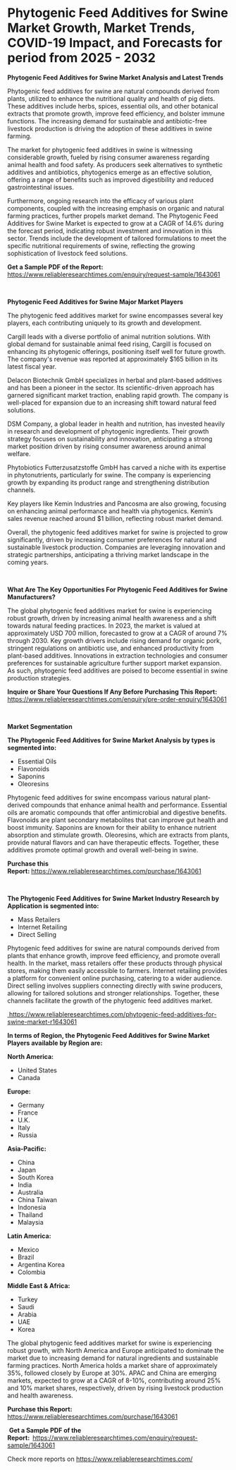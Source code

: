<p><h1>Phytogenic Feed Additives for Swine Market Growth, Market Trends, COVID-19 Impact, and Forecasts for period from 2025 - 2032</h1></p><p><strong>Phytogenic Feed Additives for Swine Market Analysis and Latest Trends</strong></p>
<p><p>Phytogenic feed additives for swine are natural compounds derived from plants, utilized to enhance the nutritional quality and health of pig diets. These additives include herbs, spices, essential oils, and other botanical extracts that promote growth, improve feed efficiency, and bolster immune functions. The increasing demand for sustainable and antibiotic-free livestock production is driving the adoption of these additives in swine farming.</p><p>The market for phytogenic feed additives in swine is witnessing considerable growth, fueled by rising consumer awareness regarding animal health and food safety. As producers seek alternatives to synthetic additives and antibiotics, phytogenics emerge as an effective solution, offering a range of benefits such as improved digestibility and reduced gastrointestinal issues.</p><p>Furthermore, ongoing research into the efficacy of various plant components, coupled with the increasing emphasis on organic and natural farming practices, further propels market demand. The Phytogenic Feed Additives for Swine Market is expected to grow at a CAGR of 14.6% during the forecast period, indicating robust investment and innovation in this sector. Trends include the development of tailored formulations to meet the specific nutritional requirements of swine, reflecting the growing sophistication of livestock feed solutions.</p></p>
<p><strong>Get a Sample PDF of the Report:&nbsp;</strong> <a href="https://www.reliableresearchtimes.com/enquiry/request-sample/1643061?utm_campaign=2627&utm_medium=2&utm_source=Github&utm_content=ia&utm_term=28032025&utm_id=phytogenic-feed-additives-for-swine">https://www.reliableresearchtimes.com/enquiry/request-sample/1643061</a></p>
<p>&nbsp;</p>
<p><strong>Phytogenic Feed Additives for Swine Major Market Players</strong></p>
<p><p>The phytogenic feed additives market for swine encompasses several key players, each contributing uniquely to its growth and development. </p><p>Cargill leads with a diverse portfolio of animal nutrition solutions. With global demand for sustainable animal feed rising, Cargill is focused on enhancing its phytogenic offerings, positioning itself well for future growth. The company's revenue was reported at approximately $165 billion in its latest fiscal year.</p><p>Delacon Biotechnik GmbH specializes in herbal and plant-based additives and has been a pioneer in the sector. Its scientific-driven approach has garnered significant market traction, enabling rapid growth. The company is well-placed for expansion due to an increasing shift toward natural feed solutions.</p><p>DSM Company, a global leader in health and nutrition, has invested heavily in research and development of phytogenic ingredients. Their growth strategy focuses on sustainability and innovation, anticipating a strong market position driven by rising consumer awareness around animal welfare.</p><p>Phytobiotics Futterzusatzstoffe GmbH has carved a niche with its expertise in phytonutrients, particularly for swine. The company is experiencing growth by expanding its product range and strengthening distribution channels.</p><p>Key players like Kemin Industries and Pancosma are also growing, focusing on enhancing animal performance and health via phytogenics. Kemin’s sales revenue reached around $1 billion, reflecting robust market demand.</p><p>Overall, the phytogenic feed additives market for swine is projected to grow significantly, driven by increasing consumer preferences for natural and sustainable livestock production. Companies are leveraging innovation and strategic partnerships, anticipating a thriving market landscape in the coming years.</p></p>
<p>&nbsp;</p>
<p><strong>What Are The Key Opportunities For Phytogenic Feed Additives for Swine Manufacturers?</strong></p>
<p><p>The global phytogenic feed additives market for swine is experiencing robust growth, driven by increasing animal health awareness and a shift towards natural feeding practices. In 2023, the market is valued at approximately USD 700 million, forecasted to grow at a CAGR of around 7% through 2030. Key growth drivers include rising demand for organic pork, stringent regulations on antibiotic use, and enhanced productivity from plant-based additives. Innovations in extraction technologies and consumer preferences for sustainable agriculture further support market expansion. As such, phytogenic feed additives are poised to become essential in swine production strategies.</p></p>
<p><strong>Inquire or Share Your Questions If Any Before Purchasing This Report:</strong> <a href="https://www.reliableresearchtimes.com/enquiry/pre-order-enquiry/1643061?utm_campaign=2627&utm_medium=2&utm_source=Github&utm_content=ia&utm_term=28032025&utm_id=phytogenic-feed-additives-for-swine">https://www.reliableresearchtimes.com/enquiry/pre-order-enquiry/1643061</a></p>
<p>&nbsp;</p>
<p><strong>Market Segmentation</strong></p>
<p><strong>The Phytogenic Feed Additives for Swine Market Analysis by types is segmented into:</strong></p>
<p><ul><li>Essential Oils</li><li>Flavonoids</li><li>Saponins</li><li>Oleoresins</li></ul></p>
<p><p>Phytogenic feed additives for swine encompass various natural plant-derived compounds that enhance animal health and performance. Essential oils are aromatic compounds that offer antimicrobial and digestive benefits. Flavonoids are plant secondary metabolites that can improve gut health and boost immunity. Saponins are known for their ability to enhance nutrient absorption and stimulate growth. Oleoresins, which are extracts from plants, provide natural flavors and can have therapeutic effects. Together, these additives promote optimal growth and overall well-being in swine.</p></p>
<p><strong>Purchase this Report:&nbsp;</strong><a href="https://www.reliableresearchtimes.com/purchase/1643061?utm_campaign=2627&utm_medium=2&utm_source=Github&utm_content=ia&utm_term=28032025&utm_id=phytogenic-feed-additives-for-swine">https://www.reliableresearchtimes.com/purchase/1643061</a></p>
<p>&nbsp;</p>
<p><strong>The Phytogenic Feed Additives for Swine Market Industry Research by Application is segmented into:</strong></p>
<p><ul><li>Mass Retailers</li><li>Internet Retailing</li><li>Direct Selling</li></ul></p>
<p><p>Phytogenic feed additives for swine are natural compounds derived from plants that enhance growth, improve feed efficiency, and promote overall health. In the market, mass retailers offer these products through physical stores, making them easily accessible to farmers. Internet retailing provides a platform for convenient online purchasing, catering to a wider audience. Direct selling involves suppliers connecting directly with swine producers, allowing for tailored solutions and stronger relationships. Together, these channels facilitate the growth of the phytogenic feed additives market.</p></p>
<p><a href="https://www.reliableresearchtimes.com/phytogenic-feed-additives-for-swine-market-r1643061?utm_campaign=2627&utm_medium=2&utm_source=Github&utm_content=ia&utm_term=28032025&utm_id=phytogenic-feed-additives-for-swine">&nbsp;https://www.reliableresearchtimes.com/phytogenic-feed-additives-for-swine-market-r1643061</a></p>
<p><strong>In terms of Region, the Phytogenic Feed Additives for Swine Market Players available by Region are:</strong></p>
<p>
    <p> <strong> North America: </strong>
        <ul>
            <li>United States</li>
            <li>Canada</li>
        </ul>
        </p> 
    <p> <strong> Europe: </strong>
        <ul>
            <li>Germany</li>
            <li>France</li>
            <li>U.K.</li>
            <li>Italy</li>
            <li>Russia</li>
        </ul>
        </p> 
    <p> <strong> Asia-Pacific: </strong>
        <ul>
            <li>China</li>
            <li>Japan</li>
            <li>South Korea</li>
            <li>India</li>
            <li>Australia</li>
            <li>China Taiwan</li>
            <li>Indonesia</li>
            <li>Thailand</li>
            <li>Malaysia</li>
        </ul>
        </p> 
    <p> <strong> Latin America: </strong>
        <ul>
            <li>Mexico</li>
            <li>Brazil</li>
            <li>Argentina Korea</li>
            <li>Colombia</li>
        </ul>
        </p> 
    <p> <strong> Middle East & Africa: </strong>
        <ul>
            <li>Turkey</li>
            <li>Saudi</li>
            <li>Arabia</li>
            <li>UAE</li>
            <li>Korea</li>
        </ul>
    </p>
    </p>
<p><p>The global phytogenic feed additives market for swine is experiencing robust growth, with North America and Europe anticipated to dominate the market due to increasing demand for natural ingredients and sustainable farming practices. North America holds a market share of approximately 35%, followed closely by Europe at 30%. APAC and China are emerging markets, expected to grow at a CAGR of 8-10%, contributing around 25% and 10% market shares, respectively, driven by rising livestock production and health awareness.</p></p>
<p><strong>Purchase this Report: </strong><a href="https://www.reliableresearchtimes.com/purchase/1643061?utm_campaign=2627&utm_medium=2&utm_source=Github&utm_content=ia&utm_term=28032025&utm_id=phytogenic-feed-additives-for-swine">https://www.reliableresearchtimes.com/purchase/1643061</a></p>
<p>&nbsp;<strong>Get a Sample PDF of the Report:&nbsp;&nbsp;</strong><a href="https://www.reliableresearchtimes.com/enquiry/request-sample/1643061?utm_campaign=2627&utm_medium=2&utm_source=Github&utm_content=ia&utm_term=28032025&utm_id=phytogenic-feed-additives-for-swine">https://www.reliableresearchtimes.com/enquiry/request-sample/1643061</a></p>
<p><strong></strong></p>
<p>Check more reports on <a href="https://www.reliableresearchtimes.com/?utm_campaign=2627&utm_medium=2&utm_source=Github&utm_content=ia&utm_term=28032025&utm_id=phytogenic-feed-additives-for-swine">https://www.reliableresearchtimes.com/</a></p>